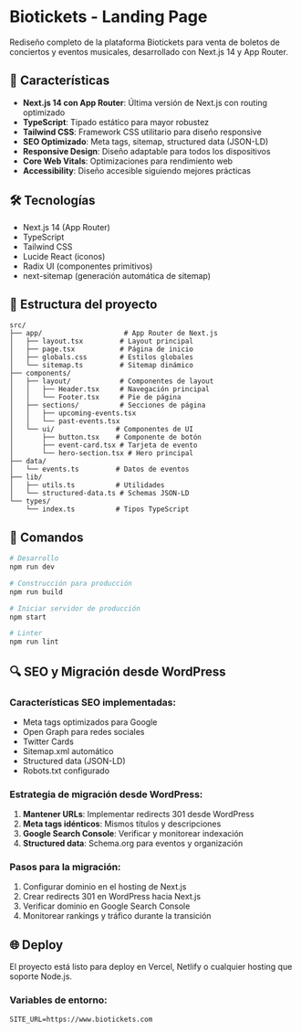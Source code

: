 # Biotickets - Landing Page

Rediseño completo de la plataforma Biotickets para venta de boletos de conciertos y eventos musicales, desarrollado con Next.js 14 y App Router.

## 🚀 Características

- **Next.js 14 con App Router**: Última versión de Next.js con routing optimizado
- **TypeScript**: Tipado estático para mayor robustez
- **Tailwind CSS**: Framework CSS utilitario para diseño responsive
- **SEO Optimizado**: Meta tags, sitemap, structured data (JSON-LD)
- **Responsive Design**: Diseño adaptable para todos los dispositivos
- **Core Web Vitals**: Optimizaciones para rendimiento web
- **Accessibility**: Diseño accesible siguiendo mejores prácticas

## 🛠️ Tecnologías

- Next.js 14 (App Router)
- TypeScript
- Tailwind CSS
- Lucide React (iconos)
- Radix UI (componentes primitivos)
- next-sitemap (generación automática de sitemap)

## 📁 Estructura del proyecto

```
src/
├── app/                    # App Router de Next.js
│   ├── layout.tsx         # Layout principal
│   ├── page.tsx           # Página de inicio
│   ├── globals.css        # Estilos globales
│   └── sitemap.ts         # Sitemap dinámico
├── components/
│   ├── layout/            # Componentes de layout
│   │   ├── Header.tsx     # Navegación principal
│   │   └── Footer.tsx     # Pie de página
│   ├── sections/          # Secciones de página
│   │   ├── upcoming-events.tsx
│   │   └── past-events.tsx
│   └── ui/               # Componentes de UI
│       ├── button.tsx    # Componente de botón
│       ├── event-card.tsx # Tarjeta de evento
│       └── hero-section.tsx # Hero principal
├── data/
│   └── events.ts         # Datos de eventos
├── lib/
│   ├── utils.ts          # Utilidades
│   └── structured-data.ts # Schemas JSON-LD
└── types/
    └── index.ts          # Tipos TypeScript
```

## 🚦 Comandos

```bash
# Desarrollo
npm run dev

# Construcción para producción
npm run build

# Iniciar servidor de producción
npm start

# Linter
npm run lint
```

## 🔍 SEO y Migración desde WordPress

### Características SEO implementadas:
- Meta tags optimizados para Google
- Open Graph para redes sociales
- Twitter Cards
- Sitemap.xml automático
- Structured data (JSON-LD)
- Robots.txt configurado

### Estrategia de migración desde WordPress:
1. **Mantener URLs**: Implementar redirects 301 desde WordPress
2. **Meta tags idénticos**: Mismos títulos y descripciones
3. **Google Search Console**: Verificar y monitorear indexación
4. **Structured data**: Schema.org para eventos y organización

### Pasos para la migración:
1. Configurar dominio en el hosting de Next.js
2. Crear redirects 301 en WordPress hacia Next.js
3. Verificar dominio en Google Search Console
4. Monitorear rankings y tráfico durante la transición

## 🌐 Deploy

El proyecto está listo para deploy en Vercel, Netlify o cualquier hosting que soporte Node.js.

### Variables de entorno:
```env
SITE_URL=https://www.biotickets.com
```
